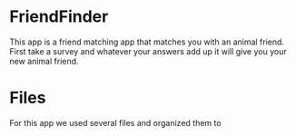 # FriendFinder
This app is a friend matching app that matches you with an animal friend. First take a survey and whatever your answers add up it will give you your new animal friend. 

# Files

For this app we used several files and organized them to 